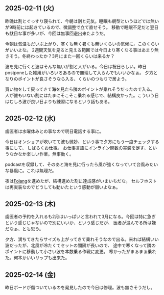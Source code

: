 ## 2025-02-11 (火)

昨晩は割とぐっすり寝られて、今朝は割と元気。睡眠も朝型というほどでは無いが9時前には起きているので、微調整で立て直せそう。
移動で睡眠不足だと翌日も駄目な事が多いが、今回は無事回避出来たようだ。

今朝は気温もだいぶ上がり、寒くも無く暑くも無いくらいの気候に。このくらいがいいよな。
2週間天気を見ると見える範囲では今日より寒くなる事はあまり無さそう。冬終わったか？3月にまた一回くらいは来るか？

波を見に行くと波はそんな無いが割と人がいる。今日は祝日らしい。昨日postponeした雑用がいろいろあるので無理して入らんでもいいかなぁ。
夕方となりのポイントが良さそうなら入る、くらいのつもりで居よう。

買い物をして戻ってきて海を見たら隣のポイントが乗れそうだったので入る。
人が誰もいない割にはたまにそこそこ乗れる感じで、結構良かった。こういう日はむしろ波が良い日よりも練習になるという話もある。

## 2025-02-12 (水)

歯医者は水曜休みとの事なので明日電話する事に。

今日はオンショアが吹いてて波も微妙、という事で夕方にもう一度チェックする事にして、
しばらくお仕事。
お仕事言語にインライン関数の実装を足す、というなかなか楽しい作業。無事動く。

podcastを収録して、そのあと海を見に行ったら風が強くなっていて台風みたいな暴風に。これは無理だ。

夜は[Folang](Folang)を進めたが、結構進めた割に達成感がいまいちだな。
セルフホストは再実装なのでどうしても動いたという感動が弱いよなぁ。

## 2025-02-13 (木)

歯医者の予約を入れるも2月はいっぱいと言われて3月になる。今回は特に急ぎという感じじゃないので別にいいか、という感じだが、
医者が混んでる所は嫌だなぁ、とも思う。

夕方、満ちてきたらサイズも上がってきて乗れそうなので出る。来れば結構いい波だったが、北風が冷たくてセットの間隔が長いので、
途中で寒くなって隣のポイントに移動して小さい波を本数乗る作戦に変更。
寒かったがまぁまぁ乗れた。何本かいいリップも出来た。

## 2025-02-14 (金)

昨日ボードが傷ついているのを発見したので今日は修理。波も無さそうだし。